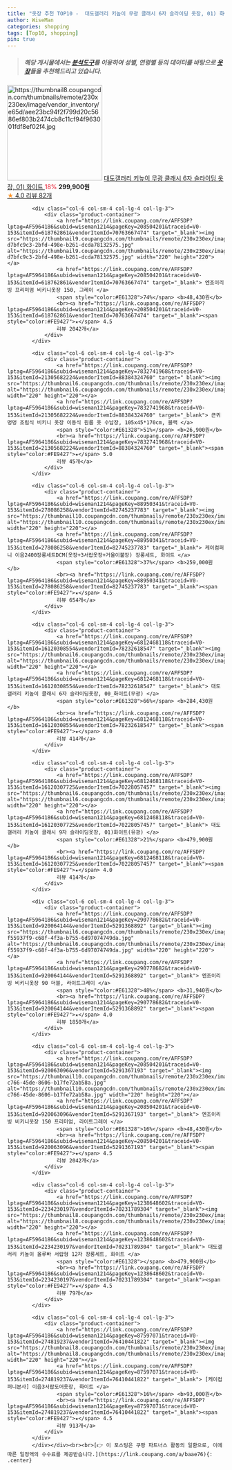 ```yaml
---
title: "옷장 추천 TOP10 -  대도갤러리 키높이 무광 클래시 6자 슬라이딩 옷장, 01) 화이트 "
author: WiseMan
categories: shopping
tags: [Top10, shopping]
pin: true
---
```


> ##### 해당 게시물에서는 [**분석도구**](https://itemscout.io/)를 이용하여 **성별**, **연령별** 등의 데이터를 바탕으로 [**옷장**](https://link.coupang.com/a/baae76)들을 추천해드리고 있습니다.
<div class="container"><div class="row">
            <div class="col-6 col-sm-4 col-lg-4 col-lg-3">
                <div class="product-container">
                    <a href="https://link.coupang.com/re/AFFSDP?lptag=AF5964186&subid=wiseman1214&pageKey=6196876857&traceid=V0-153&itemId=12270378908&vendorItemId=79540818453" target="_blank"><img src="https://thumbnail8.coupangcdn.com/thumbnails/remote/230x230ex/image/vendor_inventory/e65d/aee23bc94f2f799d20c5686ef803b2474cb8c11cf94f963001fdf8ef02f4.jpg" alt="https://thumbnail8.coupangcdn.com/thumbnails/remote/230x230ex/image/vendor_inventory/e65d/aee23bc94f2f799d20c5686ef803b2474cb8c11cf94f963001fdf8ef02f4.jpg" width="220" height="220"></a>
                    <a href="https://link.coupang.com/re/AFFSDP?lptag=AF5964186&subid=wiseman1214&pageKey=6196876857&traceid=V0-153&itemId=12270378908&vendorItemId=79540818453" target="_blank"> 대도갤러리 키높이 무광 클래시 6자 슬라이딩 옷장, 01) 화이트 </a>
                    <span style="color:#E61328">18%</span> <b>299,900원</b>
                    <br><a href="https://link.coupang.com/re/AFFSDP?lptag=AF5964186&subid=wiseman1214&pageKey=6196876857&traceid=V0-153&itemId=12270378908&vendorItemId=79540818453" target="_blank"><span style="color:#FE9427">★</span> 4.0
                    리뷰 82개</a>
                </div>
            </div>
            
            <div class="col-6 col-sm-4 col-lg-4 col-lg-3">
                <div class="product-container">
                    <a href="https://link.coupang.com/re/AFFSDP?lptag=AF5964186&subid=wiseman1214&pageKey=208504201&traceid=V0-153&itemId=618762861&vendorItemId=70763667474" target="_blank"><img src="https://thumbnail9.coupangcdn.com/thumbnails/remote/230x230ex/image/retail/images/4274035968825143-d7bfc9c3-2bfd-498e-b261-dcda78132575.jpg" alt="https://thumbnail9.coupangcdn.com/thumbnails/remote/230x230ex/image/retail/images/4274035968825143-d7bfc9c3-2bfd-498e-b261-dcda78132575.jpg" width="220" height="220"></a>
                    <a href="https://link.coupang.com/re/AFFSDP?lptag=AF5964186&subid=wiseman1214&pageKey=208504201&traceid=V0-153&itemId=618762861&vendorItemId=70763667474" target="_blank"> 엔조이리빙 프리미엄 비키니옷장 150, 그레이 </a>
                    <span style="color:#E61328">74%</span> <b>48,430원</b>
                    <br><a href="https://link.coupang.com/re/AFFSDP?lptag=AF5964186&subid=wiseman1214&pageKey=208504201&traceid=V0-153&itemId=618762861&vendorItemId=70763667474" target="_blank"><span style="color:#FE9427">★</span> 4.5
                    리뷰 2042개</a>
                </div>
            </div>
            
            <div class="col-6 col-sm-4 col-lg-4 col-lg-3">
                <div class="product-container">
                    <a href="https://link.coupang.com/re/AFFSDP?lptag=AF5964186&subid=wiseman1214&pageKey=7832741968&traceid=V0-153&itemId=21305682224&vendorItemId=88384324760" target="_blank"><img src="https://thumbnail6.coupangcdn.com/thumbnails/remote/230x230ex/image/vendor_inventory/d726/71a5e0f80d63f481aeafb5c3bfed9993a508cf9bb7bdf5b3cf32164ab8e5.jpg" alt="https://thumbnail6.coupangcdn.com/thumbnails/remote/230x230ex/image/vendor_inventory/d726/71a5e0f80d63f481aeafb5c3bfed9993a508cf9bb7bdf5b3cf32164ab8e5.jpg" width="220" height="220"></a>
                    <a href="https://link.coupang.com/re/AFFSDP?lptag=AF5964186&subid=wiseman1214&pageKey=7832741968&traceid=V0-153&itemId=21305682224&vendorItemId=88384324760" target="_blank"> 큰귀멍멍 조립식 비키니 옷장 이동식 원룸 옷 수납장, 105x45*170cm, 블랙 </a>
                    <span style="color:#E61328">51%</span> <b>26,900원</b>
                    <br><a href="https://link.coupang.com/re/AFFSDP?lptag=AF5964186&subid=wiseman1214&pageKey=7832741968&traceid=V0-153&itemId=21305682224&vendorItemId=88384324760" target="_blank"><span style="color:#FE9427">★</span> 5.0
                    리뷰 45개</a>
                </div>
            </div>
            
            <div class="col-6 col-sm-4 col-lg-4 col-lg-3">
                <div class="product-container">
                    <a href="https://link.coupang.com/re/AFFSDP?lptag=AF5964186&subid=wiseman1214&pageKey=88950341&traceid=V0-153&itemId=278086258&vendorItemId=82745237783" target="_blank"><img src="https://thumbnail10.coupangcdn.com/thumbnails/remote/230x230ex/image/vendor_inventory/d4fa/210ff7c7ab4d0252be30582e175e74415275cb21af2b5085445a97b338af.jpg" alt="https://thumbnail10.coupangcdn.com/thumbnails/remote/230x230ex/image/vendor_inventory/d4fa/210ff7c7ab4d0252be30582e175e74415275cb21af2b5085445a97b338af.jpg" width="220" height="220"></a>
                    <a href="https://link.coupang.com/re/AFFSDP?lptag=AF5964186&subid=wiseman1214&pageKey=88950341&traceid=V0-153&itemId=278086258&vendorItemId=82745237783" target="_blank"> 케이컴퍼니 이음2400장롱세트DCM(옷장+3서랍옷장+거울이불장) 장롱세트, 화이트 </a>
                    <span style="color:#E61328">37%</span> <b>259,000원</b>
                    <br><a href="https://link.coupang.com/re/AFFSDP?lptag=AF5964186&subid=wiseman1214&pageKey=88950341&traceid=V0-153&itemId=278086258&vendorItemId=82745237783" target="_blank"><span style="color:#FE9427">★</span> 4.5
                    리뷰 654개</a>
                </div>
            </div>
            
            <div class="col-6 col-sm-4 col-lg-4 col-lg-3">
                <div class="product-container">
                    <a href="https://link.coupang.com/re/AFFSDP?lptag=AF5964186&subid=wiseman1214&pageKey=6812468118&traceid=V0-153&itemId=16120308554&vendorItemId=78232618547" target="_blank"><img src="https://thumbnail6.coupangcdn.com/thumbnails/remote/230x230ex/image/vendor_inventory/2c50/e42ebb5560e55bd95e9bd630ad36407413a791ea350327b5c2729c0446b7.jpg" alt="https://thumbnail6.coupangcdn.com/thumbnails/remote/230x230ex/image/vendor_inventory/2c50/e42ebb5560e55bd95e9bd630ad36407413a791ea350327b5c2729c0446b7.jpg" width="220" height="220"></a>
                    <a href="https://link.coupang.com/re/AFFSDP?lptag=AF5964186&subid=wiseman1214&pageKey=6812468118&traceid=V0-153&itemId=16120308554&vendorItemId=78232618547" target="_blank"> 대도갤러리 키높이 클래시 6자 슬라이딩옷장, 00_화이트(무광) </a>
                    <span style="color:#E61328">66%</span> <b>284,430원</b>
                    <br><a href="https://link.coupang.com/re/AFFSDP?lptag=AF5964186&subid=wiseman1214&pageKey=6812468118&traceid=V0-153&itemId=16120308554&vendorItemId=78232618547" target="_blank"><span style="color:#FE9427">★</span> 4.0
                    리뷰 414개</a>
                </div>
            </div>
            
            <div class="col-6 col-sm-4 col-lg-4 col-lg-3">
                <div class="product-container">
                    <a href="https://link.coupang.com/re/AFFSDP?lptag=AF5964186&subid=wiseman1214&pageKey=6812468118&traceid=V0-153&itemId=16120307725&vendorItemId=70228057457" target="_blank"><img src="https://thumbnail6.coupangcdn.com/thumbnails/remote/230x230ex/image/vendor_inventory/d645/12ef7c3e90a5448d70b0a2a746b43c70d717999d006a7a9351b8ff030e4a.jpg" alt="https://thumbnail6.coupangcdn.com/thumbnails/remote/230x230ex/image/vendor_inventory/d645/12ef7c3e90a5448d70b0a2a746b43c70d717999d006a7a9351b8ff030e4a.jpg" width="220" height="220"></a>
                    <a href="https://link.coupang.com/re/AFFSDP?lptag=AF5964186&subid=wiseman1214&pageKey=6812468118&traceid=V0-153&itemId=16120307725&vendorItemId=70228057457" target="_blank"> 대도갤러리 키높이 클래시 9자 슬라이딩옷장, 01)화이트(유광) </a>
                    <span style="color:#E61328">21%</span> <b>479,900원</b>
                    <br><a href="https://link.coupang.com/re/AFFSDP?lptag=AF5964186&subid=wiseman1214&pageKey=6812468118&traceid=V0-153&itemId=16120307725&vendorItemId=70228057457" target="_blank"><span style="color:#FE9427">★</span> 4.0
                    리뷰 414개</a>
                </div>
            </div>
            
            <div class="col-6 col-sm-4 col-lg-4 col-lg-3">
                <div class="product-container">
                    <a href="https://link.coupang.com/re/AFFSDP?lptag=AF5964186&subid=wiseman1214&pageKey=290778682&traceid=V0-153&itemId=920064144&vendorItemId=5291368892" target="_blank"><img src="https://thumbnail6.coupangcdn.com/thumbnails/remote/230x230ex/image/retail/images/3821789380119944-f55937f9-c68f-4f3a-b755-6d97074749da.jpg" alt="https://thumbnail6.coupangcdn.com/thumbnails/remote/230x230ex/image/retail/images/3821789380119944-f55937f9-c68f-4f3a-b755-6d97074749da.jpg" width="220" height="220"></a>
                    <a href="https://link.coupang.com/re/AFFSDP?lptag=AF5964186&subid=wiseman1214&pageKey=290778682&traceid=V0-153&itemId=920064144&vendorItemId=5291368892" target="_blank"> 엔조이리빙 비키니옷장 90 더블, 라이트그레이 </a>
                    <span style="color:#E61328">48%</span> <b>31,940원</b>
                    <br><a href="https://link.coupang.com/re/AFFSDP?lptag=AF5964186&subid=wiseman1214&pageKey=290778682&traceid=V0-153&itemId=920064144&vendorItemId=5291368892" target="_blank"><span style="color:#FE9427">★</span> 4.0
                    리뷰 1850개</a>
                </div>
            </div>
            
            <div class="col-6 col-sm-4 col-lg-4 col-lg-3">
                <div class="product-container">
                    <a href="https://link.coupang.com/re/AFFSDP?lptag=AF5964186&subid=wiseman1214&pageKey=208504201&traceid=V0-153&itemId=920063096&vendorItemId=5291367193" target="_blank"><img src="https://thumbnail10.coupangcdn.com/thumbnails/remote/230x230ex/image/retail/images/2019/08/29/10/1/30a647a8-c766-45de-8606-b17fe72ab58a.jpg" alt="https://thumbnail10.coupangcdn.com/thumbnails/remote/230x230ex/image/retail/images/2019/08/29/10/1/30a647a8-c766-45de-8606-b17fe72ab58a.jpg" width="220" height="220"></a>
                    <a href="https://link.coupang.com/re/AFFSDP?lptag=AF5964186&subid=wiseman1214&pageKey=208504201&traceid=V0-153&itemId=920063096&vendorItemId=5291367193" target="_blank"> 엔조이리빙 비키니옷장 150 프리미엄, 라이트그레이 </a>
                    <span style="color:#E61328">16%</span> <b>48,430원</b>
                    <br><a href="https://link.coupang.com/re/AFFSDP?lptag=AF5964186&subid=wiseman1214&pageKey=208504201&traceid=V0-153&itemId=920063096&vendorItemId=5291367193" target="_blank"><span style="color:#FE9427">★</span> 4.5
                    리뷰 2042개</a>
                </div>
            </div>
            
            <div class="col-6 col-sm-4 col-lg-4 col-lg-3">
                <div class="product-container">
                    <a href="https://link.coupang.com/re/AFFSDP?lptag=AF5964186&subid=wiseman1214&pageKey=1238648602&traceid=V0-153&itemId=2234230197&vendorItemId=70231789304" target="_blank"><img src="https://thumbnail8.coupangcdn.com/thumbnails/remote/230x230ex/image/vendor_inventory/a873/d1f6be820fb49df6dd53805a0e072a3c935040abdb2c4a64f1a4bbd5f9a2.jpg" alt="https://thumbnail8.coupangcdn.com/thumbnails/remote/230x230ex/image/vendor_inventory/a873/d1f6be820fb49df6dd53805a0e072a3c935040abdb2c4a64f1a4bbd5f9a2.jpg" width="220" height="220"></a>
                    <a href="https://link.coupang.com/re/AFFSDP?lptag=AF5964186&subid=wiseman1214&pageKey=1238648602&traceid=V0-153&itemId=2234230197&vendorItemId=70231789304" target="_blank"> 대도갤러리 키높이 올루바 서랍형 12자 장롱세트, 화이트 </a>
                    <span style="color:#E61328"></span> <b>479,900원</b>
                    <br><a href="https://link.coupang.com/re/AFFSDP?lptag=AF5964186&subid=wiseman1214&pageKey=1238648602&traceid=V0-153&itemId=2234230197&vendorItemId=70231789304" target="_blank"><span style="color:#FE9427">★</span> 4.5
                    리뷰 79개</a>
                </div>
            </div>
            
            <div class="col-6 col-sm-4 col-lg-4 col-lg-3">
                <div class="product-container">
                    <a href="https://link.coupang.com/re/AFFSDP?lptag=AF5964186&subid=wiseman1214&pageKey=87597071&traceid=V0-153&itemId=274819237&vendorItemId=76410441822" target="_blank"><img src="https://thumbnail8.coupangcdn.com/thumbnails/remote/230x230ex/image/vendor_inventory/2edf/016b0ee2811a04798bd05c1ed93aaa37eee3d2e47f134139b9aeb039fc7a.jpg" alt="https://thumbnail8.coupangcdn.com/thumbnails/remote/230x230ex/image/vendor_inventory/2edf/016b0ee2811a04798bd05c1ed93aaa37eee3d2e47f134139b9aeb039fc7a.jpg" width="220" height="220"></a>
                    <a href="https://link.coupang.com/re/AFFSDP?lptag=AF5964186&subid=wiseman1214&pageKey=87597071&traceid=V0-153&itemId=274819237&vendorItemId=76410441822" target="_blank"> [케이컴퍼니본사] 이음3서랍도어옷장, 화이트 </a>
                    <span style="color:#E61328">16%</span> <b>93,000원</b>
                    <br><a href="https://link.coupang.com/re/AFFSDP?lptag=AF5964186&subid=wiseman1214&pageKey=87597071&traceid=V0-153&itemId=274819237&vendorItemId=76410441822" target="_blank"><span style="color:#FE9427">★</span> 4.5
                    리뷰 913개</a>
                </div>
            </div>
            </div></div><br><br>[👉 이 포스팅은 쿠팡 파트너스 활동의 일환으로, 이에 따른 일정액의 수수료를 제공받습니다.](https://link.coupang.com/a/baae76){: .center}
